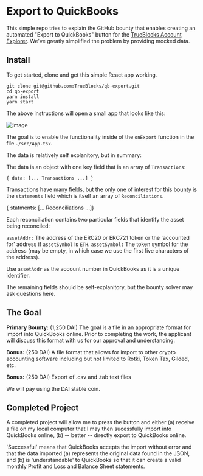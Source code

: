 # Export to QuickBooks

This simple repo tries to explain the GitHub bounty that enables creating an automated "Export to QuickBooks" button for the [TrueBlocks Account Explorer](https://github.com/TrueBlocks/trueblocks-explorer). We've greatly simplified the problem by providing mocked data.

## Install

To get started, clone and get this simple React app working.

```
git clone git@github.com:TrueBlocks/qb-export.git
cd qb-export
yarn install
yarn start
```

The above instructions will open a small app that looks like this:

![image](https://user-images.githubusercontent.com/5417918/128114376-87bc321b-0baa-4b7b-b0dc-e359c93b8feb.png)

The goal is to enable the functionality inside of the `onExport` function in the file `./src/App.tsx`.

The data is relatively self explanitory, but in summary:

The data is an object with one key field that is an array of `Transactions`:

```
{ data: [... Transactions ...] }
```

Transactions have many fields, but the only one of interest for this bounty is the `statements` field which is itself an array of `Reconciliations`.

{ statments: [... Reconciliations ...]}

Each reconciliation contains two particular fields that identify the asset being reconciled:

`assetAddr:` The address of the ERC20 or ERC721 token or the 'accounted for' address if `assetSymbol` is `ETH`.
`assetSymbol:` The token symbol for the address (may be empty, in which case we use the first five characters of the address).

Use `assetAddr` as the account number in QuickBooks as it is a unique identifier.

The remaining fields should be self-explanitory, but the bounty solver may ask questions here.

## The Goal

**Primary Bounty:** (1,250 DAI) The goal is a file in an appropriate format for import into QuickBooks online. Prior to completing the work, the applicant will discuss this format with us for our approval and understanding.

**Bonus:** (250 DAI) A file format that allows for import to other crypto accounting software including but not limited to Rotki, Token Tax, Gilded, etc.

**Bonus:** (250 DAI) Export of .csv and .tab text files

We will pay using the DAI stable coin.

## Completed Project

A completed project will allow me to press the button and either (a) receive a file on my local computer that I may then sucessfully import into QuickBooks online, (b) -- better -- directly export to QuickBooks online.

'Successful' means that QuickBooks accepts the import without error and that the data imported (a) represents the original data found in the JSON, and (b) is 'understandable' to QuickBooks so that it can create a valid monthly Profit and Loss and Balance Sheet statements.

